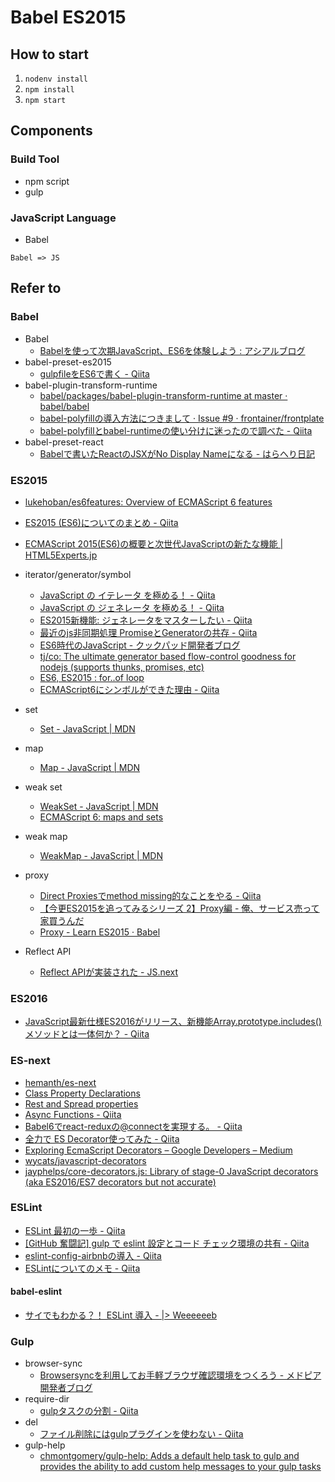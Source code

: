 # Babel ES2015

## How to start

1. `nodenv install`
2. `npm install`
3. `npm start`

## Components

### Build Tool

* npm script
* gulp

### JavaScript Language

* Babel

```
Babel => JS
```

## Refer to

### Babel

* Babel
    * [Babelを使って次期JavaScript、ES6を体験しよう : アシアルブログ](http://blog.asial.co.jp/1434)
* babel-preset-es2015
    * [gulpfileをES6で書く - Qiita](http://qiita.com/kosuke_nishaya/items/cf7f8a2dbb8e47d064fd)
* babel-plugin-transform-runtime
    * [babel/packages/babel-plugin-transform-runtime at master · babel/babel](https://github.com/babel/babel/tree/master/packages/babel-plugin-transform-runtime)
    * [babel-polyfillの導入方法につきまして · Issue #9 · frontainer/frontplate](https://github.com/frontainer/frontplate/issues/9#issuecomment-188496865)
    * [babel-polyfillとbabel-runtimeの使い分けに迷ったので調べた - Qiita](http://qiita.com/inuscript/items/d2a9d5d4daedaacff924)
* babel-preset-react
    * [Babelで書いたReactのJSXがNo Display Nameになる - はらへり日記](http://sota1235.hatenablog.com/entry/2015/11/07/132832)

### ES2015

* [lukehoban/es6features: Overview of ECMAScript 6 features](https://github.com/lukehoban/es6features)
* [ES2015 (ES6)についてのまとめ - Qiita](http://qiita.com/tuno-tky/items/74ca595a9232bcbcd727)
* [ECMAScript 2015(ES6)の概要と次世代JavaScriptの新たな機能 | HTML5Experts.jp](https://html5experts.jp/1000ch/16984/)

* iterator/generator/symbol
    * [JavaScript の イテレータ を極める！ - Qiita](http://qiita.com/kura07/items/cf168a7ea20e8c2554c6)
    * [JavaScript の ジェネレータ を極める！ - Qiita](http://qiita.com/kura07/items/d1a57ea64ef5c3de8528)
    * [ES2015新機能: ジェネレータをマスターしたい - Qiita](http://qiita.com/niisan-tokyo/items/562b1ec8b059b81e6d85)
    * [最近のjs非同期処理 PromiseとGeneratorの共存 - Qiita](http://qiita.com/kidach1/items/d997df84a0ede39d76ad)
    * [ES6時代のJavaScript - クックパッド開発者ブログ](http://techlife.cookpad.com/entry/2015/02/02/094607)
    * [tj/co: The ultimate generator based flow-control goodness for nodejs (supports thunks, promises, etc)](https://github.com/tj/co)
    * [ES6, ES2015 : for..of loop](http://putaindecode.io/en/articles/js/es2015/for-of/)
    * [ECMAScript6にシンボルができた理由 - Qiita](http://qiita.com/naruto/items/312adeb6145eb6221be7)

* set
    * [Set - JavaScript | MDN](https://developer.mozilla.org/ja/docs/Web/JavaScript/Reference/Global_Objects/Set)

* map
    * [Map - JavaScript | MDN](https://developer.mozilla.org/ja/docs/Web/JavaScript/Reference/Global_Objects/Map)

* weak set
    * [WeakSet - JavaScript | MDN](https://developer.mozilla.org/en-US/docs/Web/JavaScript/Reference/Global_Objects/WeakSet)
    * [ECMAScript 6: maps and sets](http://www.2ality.com/2015/01/es6-maps-sets.html)

* weak map
    * [WeakMap - JavaScript | MDN](https://developer.mozilla.org/en-US/docs/Web/JavaScript/Reference/Global_Objects/WeakMap)

* proxy
    * [Direct Proxiesでmethod missing的なことをやる - Qiita](http://qiita.com/hokaccha/items/3a3ea6180e94e70bc335)
    * [【今更ES2015を追ってみるシリーズ 2】Proxy編 - 俺、サービス売って家買うんだ](http://www.ie-kau.net/entry/2015/10/21/【今更ES2015を追ってみるシリーズ_2】Proxy編)
    * [Proxy - Learn ES2015 · Babel](http://babeljs.io/docs/learn-es2015/#proxies)

* Reflect API
    * [Reflect APIが実装された - JS.next](http://js-next.hatenablog.com/entry/2015/03/24/190111)

### ES2016

* [JavaScript最新仕様ES2016がリリース、新機能Array.prototype.includes()メソッドとは一体何か？ - Qiita](http://qiita.com/tonkotsuboy_com/items/e88e4c4d8006ef67782c)

### ES-next

* [hemanth/es-next](https://github.com/hemanth/es-next)
* [Class Property Declarations](https://github.com/hemanth/es-next#class-property-declarations)
* [Rest and Spread properties](https://github.com/hemanth/es-next#rest-and-spread-properties)
* [Async Functions - Qiita](http://qiita.com/berlysia/items/ce14f023f10100e35d35)
* [Babel6でreact-reduxの@connectを実現する。 - Qiita](http://qiita.com/hikaruworld@github/items/ca0a8c091cd199d1f1bb)
* [全力で ES Decorator使ってみた - Qiita](http://qiita.com/mizchi/items/6bdf9d100f564a5c5b08)
* [Exploring EcmaScript Decorators – Google Developers – Medium](https://medium.com/google-developers/exploring-es7-decorators-76ecb65fb841)
* [wycats/javascript-decorators](https://github.com/wycats/javascript-decorators)
* [jayphelps/core-decorators.js: Library of stage-0 JavaScript decorators (aka ES2016/ES7 decorators but not accurate)](https://github.com/jayphelps/core-decorators.js)

### ESLint

* [ESLint 最初の一歩 - Qiita](http://qiita.com/mysticatea/items/f523dab04a25f617c87d)
* [[GitHub 奮闘記] gulp で eslint 設定とコード チェック環境の共有 - Qiita](http://qiita.com/ynunokawa/items/5471ff84c83104450ecb)
* [eslint-config-airbnbの導入 - Qiita](http://qiita.com/bohebohechan/items/0332b557f80150e714de)
* [ESLintについてのメモ - Qiita](http://qiita.com/makotot/items/822f592ff8470408be18)

#### babel-eslint

* [サイでもわかる？！ ESLint 導入 - |> Weeeeeeb](http://kuriya0909.hatenablog.com/entry/2015/11/13/105846)

### Gulp

* browser-sync
    * [Browsersyncを利用してお手軽ブラウザ確認環境をつくろう - メドピア開発者ブログ](http://tech.medpeer.co.jp/entry/2015/06/09/071758)
* require-dir
    * [gulpタスクの分割 - Qiita](http://qiita.com/dhun/items/c8633800097f1e7ecf70)
* del
    * [ファイル削除にはgulpプラグインを使わない - Qiita](http://qiita.com/shinnn/items/bd7ad79526eff37cebd0)
* gulp-help
    * [chmontgomery/gulp-help: Adds a default help task to gulp and provides the ability to add custom help messages to your gulp tasks](https://github.com/chmontgomery/gulp-help)
